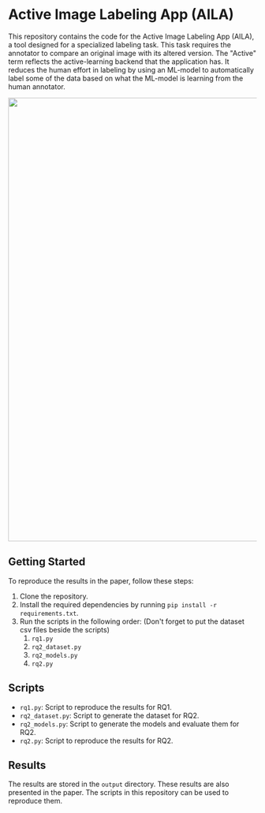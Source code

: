# Active Image Labeling App (AILA)

This repository contains the code for the Active Image Labeling App (AILA), a tool designed for a specialized labeling task. This task requires the annotator to compare an original image with its altered version.  The "Active" term reflects the active-learning backend that the application has. It reduces the human effort in labeling by using an ML-model to automatically label some of the data based on what the ML-model is learning from the human annotator.

<img src="figs/fig1.jpg" width="900">

## Getting Started

To reproduce the results in the paper, follow these steps:

1. Clone the repository.
2. Install the required dependencies by running `pip install -r requirements.txt`.
3. Run the scripts in the following order: (Don't forget to put the dataset csv files beside the scripts)
   1. `rq1.py`
   2. `rq2_dataset.py`
   3. `rq2_models.py`
   4. `rq2.py`

## Scripts

- `rq1.py`: Script to reproduce the results for RQ1.
- `rq2_dataset.py`: Script to generate the dataset for RQ2.
- `rq2_models.py`: Script to generate the models and evaluate them for RQ2.
- `rq2.py`: Script to reproduce the results for RQ2.

## Results

The results are stored in the `output` directory. These results are also presented in the paper. The scripts in this repository can be used to reproduce them.




